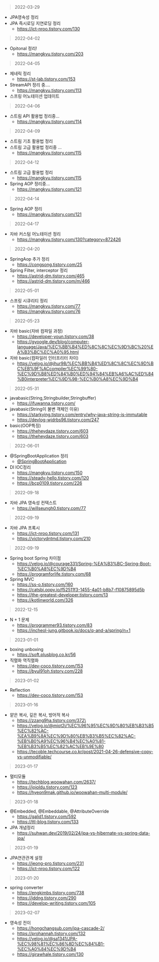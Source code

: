 > 2022-03-29    
- JPA영속성 정리
- JPA 즉시로딩 지연로딩 정리
  - https://ict-nroo.tistory.com/130  
> 2022-04-02
- Opitonal 정리!
  - https://mangkyu.tistory.com/203 
> 2022-04-05
- 제네릭 정리
  - https://st-lab.tistory.com/153 
- StreamAPI 정리 중....
  - https://mangkyu.tistory.com/113 
- 스프링 어노테이션 업데이트
> 2022-04-06
- 스트림 API 활용법 정리중...
  - https://mangkyu.tistory.com/114 
> 2022-04-09
- 스트림 기초 활용법 정리
- 스트림 고급 활용법 정리중 ...
  - https://mangkyu.tistory.com/115 
> 2022-04-12
- 스트림 고급 활용법 정리
  - https://mangkyu.tistory.com/115 
- Spring AOP 정리중...
  - https://mangkyu.tistory.com/121 
> 2022-04-14
- Spring AOP 정리
  - https://mangkyu.tistory.com/121 

> 2022-04-17
- 자바 커스텀 어노테이션 정리
  - https://mangkyu.tistory.com/130?category=872426 

> 2022-04-20
- SpringAop 추가 정리
  - https://congsong.tistory.com/25 
- Spring Filter, interceptor 정리
  - https://astrid-dm.tistory.com/465 
  - https://astrid-dm.tistory.com/m/466 

> 2022-05-01
- 스프링 시큐리티 정리
  - https://mangkyu.tistory.com/77
  - https://mangkyu.tistory.com/76
> 2022-05-23
- 자바 basic(자바 컴파일 과정)
  - https://developer-youn.tistory.com/38
  - https://gyoogle.dev/blog/computer-language/Java/%EC%BB%B4%ED%8C%8C%EC%9D%BC%20%EA%B3%BC%EC%A0%95.html
- 자바 basic(컴파일러 인터프리터 차이)
  - https://velog.io/@jhur98/%EC%BB%B4%ED%8C%8C%EC%9D%BC%EB%9F%ACcompiler%EC%99%80-%EC%9D%B8%ED%84%B0%ED%94%84%EB%A6%AC%ED%84%B0interpreter%EC%9D%98-%EC%B0%A8%EC%9D%B4
> 2022-05-31
- javabasic(String,Stringbuilder,Stringbuffer)
  - https://ifuwanna.tistory.com/
- javabasic(String이 불변 객체인 이유)
  - https://starkying.tistory.com/entry/why-java-string-is-immutable
  - https://devlog-wjdrbs96.tistory.com/247
- basic(OOP특징)
  - https://theheydaze.tistory.com/603
  - https://theheydaze.tistory.com/603
> 2022-06-01
- @SpringBootApplication 정리
  - [@SpringBootApplication](https://bamdule.tistory.com/31)
- DI IOC정리
  - https://mangkyu.tistory.com/150
  - https://steady-hello.tistory.com/120
  - https://bcp0109.tistory.com/226
> 2022-09-18
- 자바 JPA 영속성 컨텍스트
  - https://willseungh0.tistory.com/77
> 2022-09-19
- 자바 JPA 프록시
  - https://ict-nroo.tistory.com/131
  - https://victorydntmd.tistory.com/210
> 2022-09-19
- Spring boot Spring 차이점
  - https://velog.io/@courage331/Spring-%EA%B3%BC-Spring-Boot-%EC%B0%A8%EC%9D%B4
  - https://programforlife.tistory.com/68
- Spring MVC
  - https://ss-o.tistory.com/160
  - https://catsbi.oopy.io/f52511f3-1455-4a01-b8b7-f10875895d5b
  - https://the-greatest-developer.tistory.com/13
  - https://kotlinworld.com/326
> 2022-12-15
- N + 1 문제  
  - https://programmer93.tistory.com/83
  - https://incheol-jung.gitbook.io/docs/q-and-a/spring/n+1
> 2023-01-01
- boxing unboxing
  - https://soft.plusblog.co.kr/56
- 직렬화 역직렬화
  - https://dev-coco.tistory.com/153
  - https://byul91oh.tistory.com/228
> 2023-01-02
- Reflection
  - https://dev-coco.tistory.com/153
> 2023-01-16
- 얕은 복사, 깊은 복사, 방어적 복사
  - https://zzang9ha.tistory.com/372\
  - https://velog.io/@miot2j/%EC%96%95%EC%9D%80%EB%B3%B5%EC%82%AC-%EA%B9%8A%EC%9D%80%EB%B3%B5%EC%82%AC-%EB%B0%A9%EC%96%B4%EC%A0%81-%EB%B3%B5%EC%82%AC%EB%9E%80
  - https://tecoble.techcourse.co.kr/post/2021-04-26-defensive-copy-vs-unmodifiable/
> 2023-01-17
- 멀티모듈
  - https://techblog.woowahan.com/2637/
  - https://jojoldu.tistory.com/123
  - https://hyeon9mak.github.io/woowahan-multi-module/
> 2023-01-18
- @Embedded, @Embeddable, @AttributeOverride
  - https://galid1.tistory.com/592
  - https://ttl-blog.tistory.com/133
- JPA 개념정리
  - https://suhwan.dev/2019/02/24/jpa-vs-hibernate-vs-spring-data-jpa/
> 2023-01-19
- JPA연관관계 설정
  - https://jeong-pro.tistory.com/231
  - https://ict-nroo.tistory.com/122
> 2023-01-20
- spring converter
  - https://engkimbs.tistory.com/738
  - https://jddng.tistory.com/290
  - https://develop-writing.tistory.com/105
> 2023-02-07
- 영속성 전이
  - https://hongchangsub.com/jpa-cascade-2/
  - https://prohannah.tistory.com/132
  - https://velog.io/@sa1341/JPA-%EC%98%81%EC%86%8D%EC%84%B1-%EC%A0%84%EC%9D%B4
  - https://girawhale.tistory.com/130